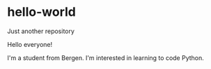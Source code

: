 # hello-world
Just another repository

Hello everyone!

I'm a student from Bergen. I'm interested in learning to code Python.
